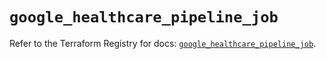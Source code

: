 # `google_healthcare_pipeline_job`

Refer to the Terraform Registry for docs: [`google_healthcare_pipeline_job`](https://registry.terraform.io/providers/hashicorp/google/6.49.1/docs/resources/healthcare_pipeline_job).
